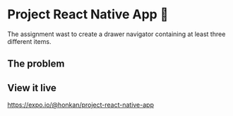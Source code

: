 # Project React Native App 📱

The assignment wast to create a drawer navigator containing at least three different items. 


## The problem



## View it live

https://expo.io/@honkan/project-react-native-app